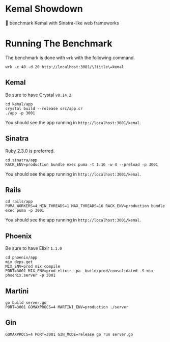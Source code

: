 # Kemal Showdown

:horse_racing: benchmark Kemal with Sinatra-like web frameworks

# Running The Benchmark

The benchmark is done with `wrk` with the following command.

`wrk -c 40 -d 20 http://localhost:3001/\?title\=kemal`

## Kemal

Be sure to have Crystal `v0.14.2`.

```
cd kemal/app
crystal build --release src/app.cr
./app -p 3001
```

You should see the app running in `http://localhost:3001/kemal`.

## Sinatra

Ruby 2.3.0 is preferred.

```
cd sinatra/app
RACK_ENV=production bundle exec puma -t 1:16 -w 4 --preload -p 3001
```

You should see the app running in `http://localhost:3001/kemal`.

## Rails

```
cd rails/app
PUMA_WORKERS=4 MIN_THREADS=1 MAX_THREADS=16 RACK_ENV=production bundle exec puma -p 3001
```

You should see the app running in `http://localhost:3001/kemal`.

## Phoenix

Be sure to have Elixir `1.1.0`

```
cd phoenix/app
mix deps.get
MIX_ENV=prod mix compile
PORT=3001 MIX_ENV=prod elixir -pa _build/prod/consolidated -S mix phoenix.server -p 3001
```

## Martini

```
go build server.go
PORT=3001 GOMAXPROCS=4 MARTINI_ENV=production ./server
```

## Gin

```
GOMAXPROCS=4 PORT=3001 GIN_MODE=release go run server.go
